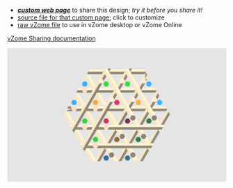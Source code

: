 
 - [***custom web page***][post] to share this design; *try it before you share it!*
 - [source file for that custom page][source]; click to customize
 - [raw vZome file][raw] to use in vZome desktop or vZome Online

[vZome Sharing documentation](https://vzome.github.io/vzome/sharing.html#how-it-works)

![Image](<Multiple-tetraxis-hex.png>)


[post]: <https://John-Kostick.github.io/vzome-sharing/2022/01/17/Multiple-tetraxis-hex-14-23-19.html>
[source]: <https://github.com/John-Kostick/vzome-sharing/edit/main/_posts/2022-01-17-Multiple-tetraxis-hex-14-23-19.md>
[raw]: <https://raw.githubusercontent.com/John-Kostick/vzome-sharing/main/2022/01/17/14-23-19-Multiple-tetraxis-hex/Multiple-tetraxis-hex.vZome>